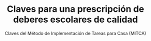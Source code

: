 ---
title: Claves para una prescripción de deberes escolares de calidad
subtitle: Claves del Método de Implementación de Tareas para Casa (MITCA)
summary: "Claves del Método de Implementación de Tareas para Casa (MITCA)."
tags:
- metodología
categories:
weight: 60

image:
  preview_only: true

build:
  render: never

# Optional external URL for project (replaces project detail page).
external_link: "https://www.fecyt.es/es/FECYTedu/claves-para-una-prescripcion-de-deberes-escolares-de-calidad"
---
